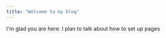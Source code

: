 ```yaml
---
title: "Welcome to my blog"
---
```


I'm glad you are here. I plan to talk about how to set up pages
